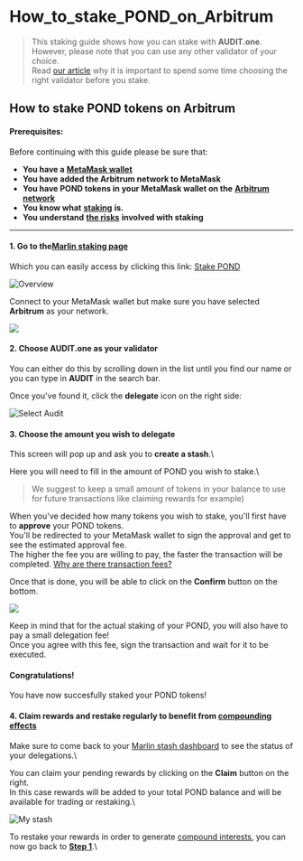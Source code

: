 # How\_to\_stake\_POND\_on\_Arbitrum

> This staking guide shows how you can stake with **AUDIT.one**.\
> However, please note that you can use any other validator of your choice.\
> Read [our article](../getting-started/importance\_of\_choosing\_the\_right\_validator.md) why it is important to spend some time choosing the right validator before you stake.

## How to stake POND tokens on Arbitrum

#### Prerequisites:

Before continuing with this guide please be sure that:

* **You have a** [**MetaMask wallet**](https://myterablock.medium.com/how-to-create-or-import-a-metamask-wallet-a551fc2f5a6b)
* **You have added the Arbitrum network to MetaMask**
* **You have POND tokens in your MetaMask wallet on the** [**Arbitrum network**](https://blog.marlin.org/migrating-the-marlin-network-from-ethereum-to-arbitrum)
* **You know what** [**staking**](../getting-started/what\_is\_staking.md) **is.**
* **You understand** [**the risks**](../getting-started/risks\_of\_staking.md) **involved with staking**

***

#### **1. Go to the**[**Marlin staking page**](https://arb1.marlin.org/relay/operator)

Which you can easily access by clicking this link: [Stake POND](https://arb1.marlin.org/relay/operator)

![Overview](https://user-images.githubusercontent.com/95366163/161103649-df0a6080-3868-46bf-bd6b-bb2ee6cd5fc1.png)

Connect to your MetaMask wallet but make sure you have selected **Arbitrum** as your network.

![](https://user-images.githubusercontent.com/95366163/161109719-c5b484d4-d57d-46ee-b10b-a3be68f4b3b7.png)

#### **2. Choose AUDIT.one as your validator**

You can either do this by scrolling down in the list until you find our name or you can type in **AUDIT** in the search bar.

Once you've found it, click the **delegate** icon on the right side:

![Select Audit](https://user-images.githubusercontent.com/95366163/161110256-4877dbd0-06c5-4c91-803b-c4657bab7ca7.png)

#### **3. Choose the amount you wish to delegate**

This screen will pop up and ask you to **create a stash**.\


Here you will need to fill in the amount of POND you wish to stake.\


> We suggest to keep a small amount of tokens in your balance to use for future transactions like claiming rewards for example)

When you've decided how many tokens you wish to stake, you'll first have to **approve** your POND tokens.\
You'll be redirected to your MetaMask wallet to sign the approval and get to see the estimated approval fee.\
The higher the fee you are willing to pay, the faster the transaction will be completed. [Why are there transaction fees?](../glossary/transaction\_fees.md)

Once that is done, you will be able to click on the **Confirm** button on the bottom.

![](https://user-images.githubusercontent.com/95366163/161112712-0283319a-41d1-4171-a67a-f0c576d7da43.png)

Keep in mind that for the actual staking of your POND, you will also have to pay a small delegation fee!\
Once you agree with this fee, sign the transaction and wait for it to be executed.

#### **Congratulations!**

You have now succesfully staked your POND tokens!

#### **4. Claim rewards and restake regularly to benefit from** [**compounding effects**](../glossary/compounding\_interest.md)

Make sure to come back to your [Marlin stash dashboard](https://arb1.marlin.org/relay/stash) to see the status of your delegations.\


You can claim your pending rewards by clicking on the **Claim** button on the right.\
In this case rewards will be added to your total POND balance and will be available for trading or restaking.\


![My stash](https://user-images.githubusercontent.com/95366163/161113630-385b4131-4066-42ef-b880-f9bbef80fd61.png)

To restake your rewards in order to generate [compound interests](../glossary/compounding\_interest.md), you can now go back to [**Step 1**](how\_to\_stake\_pond\_on\_arbitrum.md#step1).\
